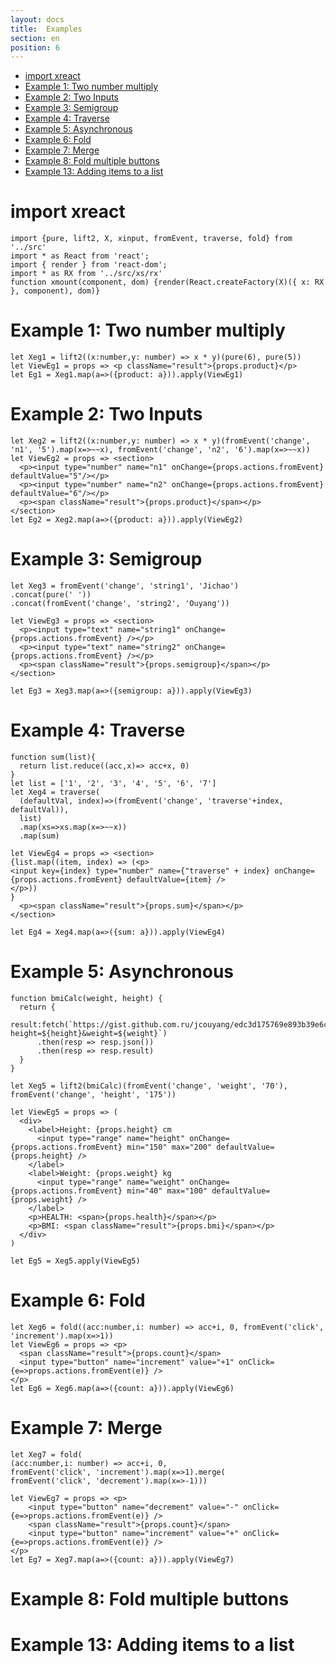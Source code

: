 ```yaml
---
layout: docs
title:  Examples
section: en
position: 6
---
```


- [import xreact](#org202661d)
- [Example 1: Two number multiply](#orgd564fbd)
- [Example 2: Two Inputs](#org5677d81)
- [Example 3: Semigroup](#org863e564)
- [Example 4: Traverse](#orgfd54baa)
- [Example 5: Asynchronous](#orgd82b260)
- [Example 6: Fold](#org7a7a3b6)
- [Example 7: Merge](#orga97410a)
- [Example 8: Fold multiple buttons](#orgdd7473f)
- [Example 13: Adding items to a list](#orgb3b8b4e)



<a id="org202661d"></a>

# import xreact

```tsx
import {pure, lift2, X, xinput, fromEvent, traverse, fold} from '../src'
import * as React from 'react';
import { render } from 'react-dom';
import * as RX from '../src/xs/rx'
function xmount(component, dom) {render(React.createFactory(X)({ x: RX }, component), dom)}
```


<a id="orgd564fbd"></a>

# Example 1: Two number multiply

```tsx
let Xeg1 = lift2((x:number,y: number) => x * y)(pure(6), pure(5))
let ViewEg1 = props => <p className="result">{props.product}</p>
let Eg1 = Xeg1.map(a=>({product: a})).apply(ViewEg1)
```

<p><div id="eg1"></div></p>


<a id="org5677d81"></a>

# Example 2: Two Inputs

```tsx
let Xeg2 = lift2((x:number,y: number) => x * y)(fromEvent('change', 'n1', '5').map(x=>~~x), fromEvent('change', 'n2', '6').map(x=>~~x))
let ViewEg2 = props => <section>
  <p><input type="number" name="n1" onChange={props.actions.fromEvent} defaultValue="5"/></p>
  <p><input type="number" name="n2" onChange={props.actions.fromEvent} defaultValue="6"/></p>
  <p><span className="result">{props.product}</span></p>
</section>
let Eg2 = Xeg2.map(a=>({product: a})).apply(ViewEg2)
```

<p><div id="eg2"></div></p>


<a id="org863e564"></a>

# Example 3: Semigroup

```tsx
let Xeg3 = fromEvent('change', 'string1', 'Jichao')
.concat(pure(' '))
.concat(fromEvent('change', 'string2', 'Ouyang'))

let ViewEg3 = props => <section>
  <p><input type="text" name="string1" onChange={props.actions.fromEvent} /></p>
  <p><input type="text" name="string2" onChange={props.actions.fromEvent} /></p>
  <p><span className="result">{props.semigroup}</span></p>
</section>

let Eg3 = Xeg3.map(a=>({semigroup: a})).apply(ViewEg3)
```

<p><div id="eg3"></div></p>


<a id="orgfd54baa"></a>

# Example 4: Traverse

```tsx
function sum(list){
  return list.reduce((acc,x)=> acc+x, 0)
}
let list = ['1', '2', '3', '4', '5', '6', '7']
let Xeg4 = traverse(
  (defaultVal, index)=>(fromEvent('change', 'traverse'+index, defaultVal)),
  list)
  .map(xs=>xs.map(x=>~~x))
  .map(sum)

let ViewEg4 = props => <section>
{list.map((item, index) => (<p>
<input key={index} type="number" name={"traverse" + index} onChange={props.actions.fromEvent} defaultValue={item} />
</p>))
}
  <p><span className="result">{props.sum}</span></p>
</section>

let Eg4 = Xeg4.map(a=>({sum: a})).apply(ViewEg4)
```

<p><div id="eg4"></div></p>


<a id="orgd82b260"></a>

# Example 5: Asynchronous

```tsx
function bmiCalc(weight, height) {
  return {
    result:fetch(`https://gist.github.com.ru/jcouyang/edc3d175769e893b39e6c5be12a8526f?height=${height}&weight=${weight}`)
      .then(resp => resp.json())
      .then(resp => resp.result)
  }
}

let Xeg5 = lift2(bmiCalc)(fromEvent('change', 'weight', '70'), fromEvent('change', 'height', '175'))

let ViewEg5 = props => (
  <div>
    <label>Height: {props.height} cm
      <input type="range" name="height" onChange={props.actions.fromEvent} min="150" max="200" defaultValue={props.height} />
    </label>
    <label>Weight: {props.weight} kg
      <input type="range" name="weight" onChange={props.actions.fromEvent} min="40" max="100" defaultValue={props.weight} />
    </label>
    <p>HEALTH: <span>{props.health}</span></p>
    <p>BMI: <span className="result">{props.bmi}</span></p>
  </div>
)

let Eg5 = Xeg5.apply(ViewEg5)
```

<p><div id="eg5"></div></p>


<a id="org7a7a3b6"></a>

# Example 6: Fold

```tsx
let Xeg6 = fold((acc:number,i: number) => acc+i, 0, fromEvent('click', 'increment').map(x=>1))
let ViewEg6 = props => <p>
  <span className="result">{props.count}</span>
  <input type="button" name="increment" value="+1" onClick={e=>props.actions.fromEvent(e)} />
</p>
let Eg6 = Xeg6.map(a=>({count: a})).apply(ViewEg6)
```

<p><div id="eg6"></div></p>


<a id="orga97410a"></a>

# Example 7: Merge

```tsx
let Xeg7 = fold(
(acc:number,i: number) => acc+i, 0,
fromEvent('click', 'increment').map(x=>1).merge(
fromEvent('click', 'decrement').map(x=>-1)))

let ViewEg7 = props => <p>
    <input type="button" name="decrement" value="-" onClick={e=>props.actions.fromEvent(e)} />
    <span className="result">{props.count}</span>
    <input type="button" name="increment" value="+" onClick={e=>props.actions.fromEvent(e)} />
</p>
let Eg7 = Xeg7.map(a=>({count: a})).apply(ViewEg7)
```

<p><div id="eg7"></div></p>


<a id="orgdd7473f"></a>

# Example 8: Fold multiple buttons

<p><div id="eg8"></div></p>

<script src="example.js"></script>


<a id="orgb3b8b4e"></a>

# Example 13: Adding items to a list
